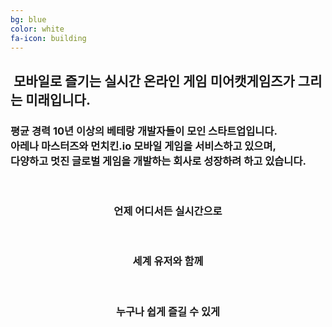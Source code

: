 ```yaml
---
bg: blue
color: white
fa-icon: building
---
```

<style type="text/scc">
   @import url(//fonts.googleapis.com/earlyaccess/jejugothic.css);
   .jg{
   font-family: 'Jeju Gothic', sans-serif; 
   text-shadow: 2px 2px 2px gray;
   }
   
   .sp{
   width: 33%;
   text-align:center;
   font-family: 'Jeju Gothic', sans-serif; 
   }
   
   table{
   width:100%;
   align:center;
   font-family: 'Jeju Gothic', sans-serif;
   border:1px;
   }
   
   td, th{
   padding:10px;
   border:2px;
   }
      
   .effect_img {
    border-radius: 20px;
   }
   
   .center_ta{
   width:30%;
   }
   
   .icon_ta{
   width:20%;
   }
   
   .text_ta{
   width:80%;
   font-size: x-large;
   }
   
   span{
   display:inline;
   }
   
</style>

<link rel="stylesheet" href="https://use.fontawesome.com/releases/v5.2.0/css/all.css" integrity="sha384-hWVjflwFxL6sNzntih27bfxkr27PmbbK/iSvJ+a4+0owXq79v+lsFkW54bOGbiDQ" crossorigin="anonymous">

<div>
   <h2 class="jg"><i class="fa fa-quote-left"></i>&nbsp;모바일로 즐기는 실시간 온라인 게임 미어캣게임즈가 그리는 미래입니다.&nbsp;<i class="fa fa-quote-right"></i></h2>
  </div>
<p></p>  
<p></p>
<div>
<h3 class="jg">평균 경력 10년 이상의 베테랑 개발자들이 모인 스타트업입니다. <br/>
<strong>아레나 마스터즈</strong>와 <strong>먼치킨.io</strong> 모바일 게임을 서비스하고 있으며, <br/>
다양하고 멋진 글로벌 게임을 개발하는 회사로 성장하려 하고 있습니다.
</h3>
</div>

<div style="text-align:center; width:100%;">
   <div style="text-align:center; width:33%; display:inline; padding:10px; ">
   <h3>언제 어디서든 실시간으로</h3>
   </div>
   <div style="text-align:center; width:33%; display:inline; padding:10px; ">
   <h3>세계 유저와 함께</h3>
   </div>
   <div style="text-align:center; width:33%; display:inline; padding:10px; ">
   <h3>누구나 쉽게 즐길 수 있게</h3>
   </div>
</div>
